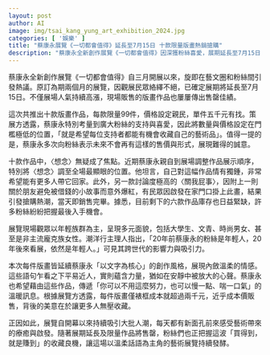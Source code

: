 ```yaml
---
layout: post
author: AI
image: img/tsai_kang_yung_art_exhibition_2024.jpg
categories: [ '娛樂' ]
title: "蔡康永展覽《一切都會值得》延長至7月15日 十款限量版畫熱銷搶購"
description: "蔡康永全新創作展覽《一切都會值得》因深獲粉絲喜愛，展期延長至7月15日，十款限量版畫親民價熱銷，〈想念〉與〈關我屁事〉成話題之作，現場年輕族群踴躍參與，展現跨世代影響力。"
---
```

蔡康永全新創作展覽《一切都會值得》自三月開展以來，旋即在藝文圈和粉絲間引發熱議。原訂為期兩個月的展覽，因觀展民眾絡繹不絕，已確定展期將延長至7月15日。不僅展場人氣持續高漲，現場販售的版畫作品也屢屢傳出售罄佳績。

這次共推出十款版畫作品，每款限量99件，價格設定親民，單件五千元有找。策展方透露，蔡康永特別考量到廣大粉絲的支持與喜愛，因此將數量與價格設定在門檻極低的位置，「就是希望每位支持者都能有機會收藏自己的藝術品」。值得一提的是，蔡康永多次向粉絲表示未來不會再有這樣的售價與形式，展現難得的誠意。

十款作品中，〈想念〉無疑成了焦點。近期蔡康永親自到展場調整作品展示順序，特別將〈想念〉調至全場最顯眼的位置。他坦言，自己對這幅作品情有獨鍾，非常希望能有更多人帶它回家。此外，另一款討論度極高的〈關我屁事〉，因附上一則關於朋友避免被借錢的小故事而意外爆紅，有民眾因啟發在家門口掛上此畫，結果引發搶購熱潮，當天即銷售完畢。據悉，目前剩下的六款作品庫存也日益緊缺，許多粉絲紛紛把握最後入手機會。

展覽現場觀眾以年輕族群為主，呈現多元面貌，包括大學生、文青、時尚男女、甚至是非主流龐克族女性。潮洋行主理人指出，「20年前蔡康永的粉絲是年輕人，20年後來看展，依然是年輕人。」可見其跨世代的影響力與吸引力。

本次每件版畫皆延續蔡康永「以文字為核心」的創作風格，展現內斂溫柔的情感。這些語句乍看之下平易近人，實則蘊含力量，猶如在安靜中被放大的心聲。蔡康永也希望藉由這些作品，傳遞「你可以不用這麼努力，也可以慢一點、喘一口氣」的溫暖訊息。根據展覽方透露，每件版畫僅裱框成本就超過兩千元，近乎成本價販售，背後的美意在於讓更多人無壓收藏。

正因如此，展覽自開幕以來持續吸引大批人潮，每天都有新面孔前來感受藝術帶來的療癒與啟發。隨著展期延長及限量作品將售罄，粉絲們也正把握這波「買得到，就是賺到」的收藏良機，讓這場以溫柔話語為主角的藝術展覽持續發酵。